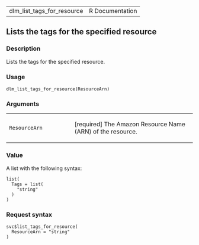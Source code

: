 <table style="width: 100%;">
<tbody>
<tr class="odd">
<td>dlm_list_tags_for_resource</td>
<td style="text-align: right;">R Documentation</td>
</tr>
</tbody>
</table>

## Lists the tags for the specified resource

### Description

Lists the tags for the specified resource.

### Usage

    dlm_list_tags_for_resource(ResourceArn)

### Arguments

<table>
<colgroup>
<col style="width: 35%" />
<col style="width: 65%" />
</colgroup>
<tbody>
<tr class="odd">
<td><code
id="dlm_list_tags_for_resource_:_ResourceArn">ResourceArn</code></td>
<td><p>[required] The Amazon Resource Name (ARN) of the
resource.</p></td>
</tr>
</tbody>
</table>

### Value

A list with the following syntax:

    list(
      Tags = list(
        "string"
      )
    )

### Request syntax

    svc$list_tags_for_resource(
      ResourceArn = "string"
    )
